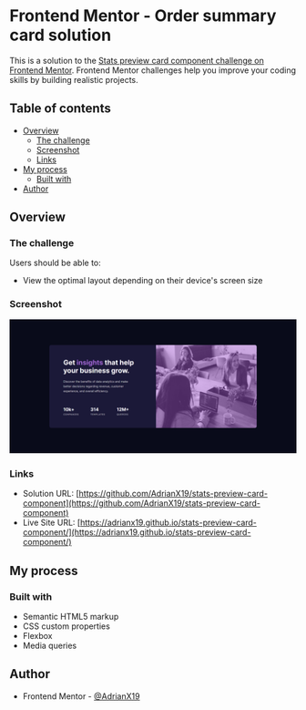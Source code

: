 # Frontend Mentor - Order summary card solution

This is a solution to the [Stats preview card component challenge on Frontend Mentor](https://www.frontendmentor.io/challenges/stats-preview-card-component-8JqbgoU62). Frontend Mentor challenges help you improve your coding skills by building realistic projects. 

## Table of contents

- [Overview](#overview)
  - [The challenge](#the-challenge)
  - [Screenshot](#screenshot)
  - [Links](#links)
- [My process](#my-process)
  - [Built with](#built-with)
- [Author](#author)

## Overview

### The challenge

Users should be able to:

- View the optimal layout depending on their device's screen size

### Screenshot
![Final result on desktop](./final-result/desktop-final.PNG)

### Links

- Solution URL: [https://github.com/AdrianX19/stats-preview-card-component](https://github.com/AdrianX19/stats-preview-card-component)
- Live Site URL: [https://adrianx19.github.io/stats-preview-card-component/](https://adrianx19.github.io/stats-preview-card-component/)

## My process

### Built with

- Semantic HTML5 markup
- CSS custom properties
- Flexbox
- Media queries

## Author

- Frontend Mentor - [@AdrianX19](https://www.frontendmentor.io/profile/AdrianX19)